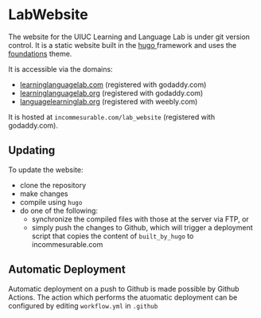 # LabWebsite

The website for the UIUC Learning and Language Lab is under git version control.
It is a static website built in the [hugo ](https://gohugo.io/) framework and uses the [foundations](https://themes.gohugo.io/foundation-theme/) theme.

It is accessible via the domains:
* [learninglanguagelab.com](http://learninglanguagelab.com) (registered with godaddy.com)
* [learninglanguagelab.org](http://learninglanguagelab.org) (registered with godaddy.com)
* [languagelearninglab.org](http://languagelearninglab.org) (registered with weebly.com)

It is hosted at `incommesurable.com/lab_website` (registered with godaddy.com).

## Updating

To update the website:
* clone the repository
* make changes
* compile using `hugo`
* do one of the following:
  * synchronize the compiled files with those at the server via FTP, or
  * simply push the changes to Github, which will trigger a deployment script that copies the content of `built_by_hugo` to incommesurable.com

## Automatic Deployment

Automatic deployment on a push to Github is made possible by Github Actions. 
The action which performs the atuomatic deployment can be configured by editing `workflow.yml` in `.github`
